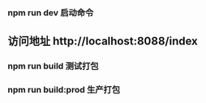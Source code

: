 ### npm run dev 启动命令
访问地址 http://localhost:8088/index
---         
###     npm run  build 测试打包

### npm run  build:prod 生产打包
